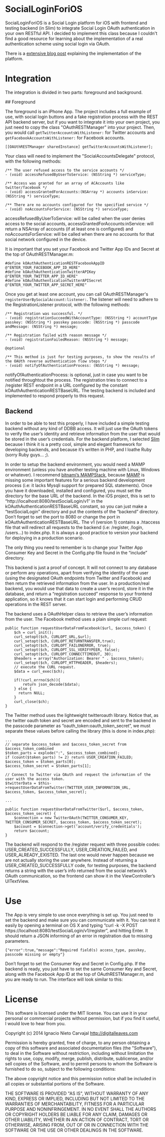 SocialLoginForiOS
=================

SocialLoginForiOS is a Social Login platform for iOS with frontend and testing backend (in Slim) to integrate Social 
Login OAuth authentication in your own RESTful API. I decided to implement this class because I couldn't find a good
resource for learning about the implementation of a real authentication scheme using social login via OAuth.

There is a [extensive blog post](http://digitalleaves.com/blog/2014/07/building-your-own-rest-api-with-oauth-2-0-iii-hands-on/) 
explaining the implementation of the platform.

# Integration

The integration is divided in two parts: foreground and background.

## Foreground

The foreground is an iPhone App. The project includes a full example of use, with social login buttons and a fake 
registration process with the REST API backend server, but if you want to integrate it into your own project, you 
just need to copy the class "OAuthRESTManager" into your project. Then, you would call `getTwitterAccountsWithListener:` 
for Twitter accounts and `getFacebookAccountsWithListener:` for Facebook accounts. 

```
[[OAUthRESTManager sharedInstance] getTwitterAccountsWithListener];
```

Your class will need to implement the "SocialAccountsDelegate" protocol, with the following methods:
```
/** The user refused access to the service accounts */
- (void) accessRefusedByUserToService: (NSString *) serviceType;

/** Access was granted for an array of ACAccounts like twitter/facebook */
- (void) accessGrantedForAccounts:(NSArray *) accounts inService:(NSString *) serviceType;

/** There are no accounts configured for the specified service */
- (void) noAccountsForService: (NSString *) serviceType;

```

accessRefusedByUserToService: will be called when the user denies access to the social accounts, accessGrantedForAccounts:inService: 
will return a NSArray of accounts (if at least one is configured) and noAccountsForService: will be called when there are 
no accounts for that social network configured in the device.

It is important that you set your Facebook and Twitter App IDs and Secret at the top of OAuthRESTManager.m:

```
#define kOAuthAuthenticationRESTFacebookAppID     @"ENTER_YOUR_FACEBOOK_APP_ID_HERE"
#define kOAuthAuthenticationTwitterAPIKey         @"ENTER_YOUR_TWITTER_APP_ID_HERE"
#define kOAuthAuthenticationTwitterAPISecret      @"ENTER_YOUR_TWITTER_APP_SECRET_HERE"
```

Once you get at least one account, you can call OAuthRESTManager's `registerUserBySocialAccount:listener:`. The listener 
will need to adhere to the RegistrationListener protocol, with the following methods:

```
/** Registration was successful. */
- (void) registrationSucceedWithAccountType: (NSString *) accountType passkey: (NSString *) passkey passcode: (NSString *) passcode andMessage: (NSString *) message;

/** Registration failed with reason message */
- (void) registrationFailedReason: (NSString *) message;

@optional

/** This method is just for testing purposes, to show the results of the OAUth reverse authentication flow steps */
- (void) notifyOfAuthenticationProcess: (NSString *) message;
```

notifyOfAuthenticationProcess: is optional, just in case you want to be notified throughtout the process. The registration tries to connect to a /register REST endpoint in a URL configured by the constant kOAuthAuthenticationRESTBaseURL. The testing backend is included and implemented to respond properly to this request.

## Backend

In order to be able to test this properly, I have included a simple testing backend without any kind of DDBB access. It will just use the OAuth tokens to verify the user’s identity and retrieve information from the user that would be stored in the user’s credentials. For the backend platform, I selected [Slim](http://www.slimframework.com) because I think it is a pretty cool, simple and elegant framework for developing backends, and because it’s written in PHP, and I loathe Ruby (sorry Ruby guys… ;).

In order to setup the backend environment, you would need a MAMP environment (unless you have another testing machine with Linux, Windows or whatever). I recommend [bitnami’s MAMPStack](https://bitnami.com/stack/mamp), because [MAMP](http://www.mamp.info/en/) is missing some important features for a serious backend development process (i.e: it lacks Mysqli support for prepared SQL statements). Once you have it downloaded, installed and configured, you must set the directory for the base URL of the backend. In the iOS project, this is set to “http://localhost:8080/testSocialLogin/v1″ in the kOAuthAuthenticationRESTBaseURL constant, so you can just make a “testSocialLogin” directory and put the contents of the “backend” directory. Don’t forget to set the port to 8080 or change the port in kOAuthAuthenticationRESTBaseURL. The v1 (version 1) contains a .htaccess file that will redirect all requests to the backend (i.e: /register, /login, /users…) to index.php. It is always a good practice to version your backend for deploying in a production scenario.

The only thing you need to remember is to change your Twitter App Consumer Key and Secret in the Config.php file found in the “include” directory.

This backend is just a proof of concept. It will not connect to any database or perform any operations, apart from verifying the identity of the user (using the designated OAuth endpoints from Twitter and Facebook) and then return the retrieved information from the user. In a production/real backend, you would use that data to create a user’s record, store it in the database, and return a “registration succeed” response to your frontend application, so it knows that it can start login and performing CRUD operations in the REST server.

The backend uses a OAuthHelper class to retrieve the user’s information from the user. The Facebook method uses a plain simple curl request:

```
public function requestUserDataFromFacebook($url, $access_token) {
	$ch = curl_init();
	curl_setopt($ch, CURLOPT_URL,$url);
	curl_setopt($ch, CURLOPT_RETURNTRANSFER,true);
	curl_setopt($ch, CURLOPT_FAILONERROR, true);
	curl_setopt($ch, CURLOPT_SSL_VERIFYPEER, false);
	curl_setopt($ch, CURLOPT_CONNECTTIMEOUT, 30);
	$headers = array("Authorization: Bearer " . $access_token);
	curl_setopt($ch, CURLOPT_HTTPHEADER, $headers);
	// execute the CURL request.
	$data = curl_exec($ch);
	
	if(!curl_errno($ch)){ 
		return json_decode($data);
	} else {
	  return NULL; 
	}
	curl_close($ch);
}
```
The Twitter method uses the lightweight twitteroauth library. Notice that, as the twitter oauth token and secret are encoded and sent to the backend in the passcode parameter as “oauth_token:oauth_token_secret”, we must separate these values before calling the library (this is done in index.php):

```
...
// separate $access_token and $access_token_secret from $access_token_combined
$token_parts = explode(":", $access_token_combined);
if (count($token_parts) != 2) return USER_CREATION_FAILED;
$access_token = $token_parts[0];
$access_token_secret = $token_parts[1];

// Connect to Twitter via OAuth and request the information of the user with the access token.
$twitterData = $this->requestUserDataFromTwitter(TWITTER_USER_INFORMATION_URL, $access_token, $access_token_secret);

...

public function requestUserDataFromTwitter($url, $access_token, $access_token_secret) {
	$connection = new TwitterOAuth(TWITTER_CONSUMER_KEY, TWITTER_CONSUMER_SECRET, $access_token, $access_token_secret);
	$account = $connection->get('account/verify_credentials');
	return $account;
}
```

The backend will respond to the /register request with three possible codes: USER_CREATED_SUCCESSFULLY, USER_CREATION_FAILED, and USER_ALREADY_EXISTED. The last one would never happen because we are not actually storing the user anywhere. Instead of returning a USER_CREATED_SUCCESSFULLY code, for testing purposes, the backend returns a string with the user’s info returned from the social network’s OAuth communication, so the frontend can show it in the ViewController’s UITextView.

# Use

The App is very simple to use once everything is set up. You just need to set the backend and make sure you can communicate with it. You can test it easily by opening a terminal on OS X and typing “curl -k -X POST https://localhost:8080/testSocialLogin/v1/register”, and hitting Enter. It should return a JSON informing of an error in registration due to missing parameters.

```
{"error":true,"message":"Required field(s) access_type, passkey, passcode missing or empty"}
```

Don’t forget to set the Consumer Key and Secret in Config.php. If the backend is ready, you just have to set the same Consumer Key and Secret, along with the Facebook App ID at the top of OAuthRESTManager.m, and you are ready to run. The interface will look similar to this:
[](http://digitalleaves.com/blog/wp-content/uploads/2014/07/SocialLoginForiOS.jpg)


# License

This software is licensed under the MIT license. You can use it in your personal or commercial projects without 
permission, but if you find it useful, I would love to hear from you.

Copyright (c) 2014 Ignacio Nieto Carvajal
http://digitalleaves.com

Permission is hereby granted, free of charge, to any person obtaining a copy
of this software and associated documentation files (the "Software"), to deal
in the Software without restriction, including without limitation the rights
to use, copy, modify, merge, publish, distribute, sublicense, and/or sell
copies of the Software, and to permit persons to whom the Software is
furnished to do so, subject to the following conditions:

The above copyright notice and this permission notice shall be included in
all copies or substantial portions of the Software.

THE SOFTWARE IS PROVIDED "AS IS", WITHOUT WARRANTY OF ANY KIND, EXPRESS OR
IMPLIED, INCLUDING BUT NOT LIMITED TO THE WARRANTIES OF MERCHANTABILITY,
FITNESS FOR A PARTICULAR PURPOSE AND NONINFRINGEMENT. IN NO EVENT SHALL THE
AUTHORS OR COPYRIGHT HOLDERS BE LIABLE FOR ANY CLAIM, DAMAGES OR OTHER
LIABILITY, WHETHER IN AN ACTION OF CONTRACT, TORT OR OTHERWISE, ARISING FROM,
OUT OF OR IN CONNECTION WITH THE SOFTWARE OR THE USE OR OTHER DEALINGS IN
THE SOFTWARE.
